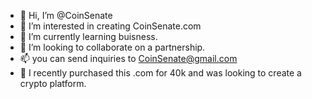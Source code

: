 - 👋 Hi, I’m @CoinSenate
- 👀 I’m interested in creating CoinSenate.com
- 🌱 I’m currently learning buisness.
- 🤑 I’m looking to collaborate on a partnership.
- 📫 you can send inquiries to CoinSenate@gmail.com
- 📝 I recently purchased this .com for 40k and was looking to create a crypto platform.


<!---
CoinSenate/CoinSenate is a ✨ special ✨ repository because its `README.md` (this file) appears on your GitHub profile.
You can click the Preview link to take a look at your changes.
--->
